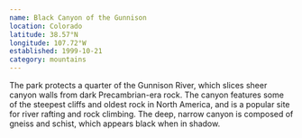 ```yaml
---
name: Black Canyon of the Gunnison
location: Colorado
latitude: 38.57°N
longitude: 107.72°W
established: 1999-10-21
category: mountains
---
```


The park protects a quarter of the Gunnison River, which slices sheer canyon walls from dark Precambrian-era rock. The canyon features some of the steepest cliffs and oldest rock in North America, and is a popular site for river rafting and rock climbing. The deep, narrow canyon is composed of gneiss and schist, which appears black when in shadow.
